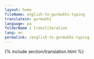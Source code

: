 ```yaml
--- 
layout: home 
fileName: english-to-gurmukhi-typing
translatein: gurmukhi
language: pa
folderName : transliteration
lang: en
permalink: /english-to-gurmukhi-typing
---
```

{% include section/translation.html %}